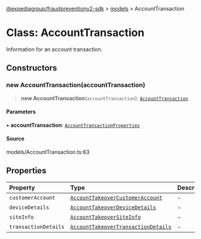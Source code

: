 [@expediagroup/fraudpreventionv2-sdk](../../index.md) > [models](../index.md) > AccountTransaction

# Class: AccountTransaction

Information for an account transaction.

## Constructors

### new AccountTransaction(accountTransaction)

> **new AccountTransaction**(`accountTransaction`): [`AccountTransaction`](AccountTransaction.md)

#### Parameters

▪ **accountTransaction**: [`AccountTransactionProperties`](../interfaces/AccountTransactionProperties.md)

#### Source

models/AccountTransaction.ts:63

## Properties

| Property | Type | Description | Source |
| :------ | :------ | :------ | :------ |
| `customerAccount` | [`AccountTakeoverCustomerAccount`](AccountTakeoverCustomerAccount.md) | - | models/AccountTransaction.ts:55 |
| `deviceDetails` | [`AccountTakeoverDeviceDetails`](AccountTakeoverDeviceDetails.md) | - | models/AccountTransaction.ts:49 |
| `siteInfo` | [`AccountTakeoverSiteInfo`](AccountTakeoverSiteInfo.md) | - | models/AccountTransaction.ts:43 |
| `transactionDetails` | [`AccountTakeoverTransactionDetails`](AccountTakeoverTransactionDetails.md) | - | models/AccountTransaction.ts:61 |
